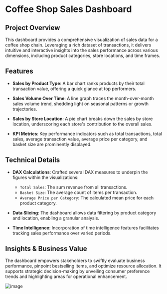 # Coffee Shop Sales Dashboard

## Project Overview

This dashboard provides a comprehensive visualization of sales data for a coffee shop chain. Leveraging a rich dataset of transactions, it delivers intuitive and interactive insights into the sales performance across various dimensions, including product categories, store locations, and time frames.

## Features

- **Sales by Product Type**: A bar chart ranks products by their total transaction value, offering a quick glance at top performers.

- **Sales Volume Over Time**: A line graph traces the month-over-month sales volume trend, shedding light on seasonal patterns or growth trajectories.

- **Sales by Store Location**: A pie chart breaks down the sales by store location, underscoring each store's contribution to the overall sales.

- **KPI Metrics**: Key performance indicators such as total transactions, total sales, average transaction value, average price per category, and basket size are prominently displayed.

## Technical Details

- **DAX Calculations**: Crafted several DAX measures to underpin the figures within the visualizations:
  - `Total Sales`: The sum revenue from all transactions.
  - `Basket Size`: The average count of items per transaction.
  - `Average Price per Category`: The calculated mean price for each product category.

- **Data Slicing**: The dashboard allows data filtering by product category and location, enabling a granular analysis.

- **Time Intelligence**: Incorporation of time intelligence features facilitates tracking sales performance over varied periods.

## Insights & Business Value

The dashboard empowers stakeholders to swiftly evaluate business performance, pinpoint bestselling items, and optimize resource allocation. It supports strategic decision-making by unveiling consumer preference trends and highlighting areas for operational enhancement.

![image](https://github.com/Sarahvalwork/Coffe-Shop-Sales-/assets/157971182/a5dbf037-15b3-4359-8939-1896e475732f)



